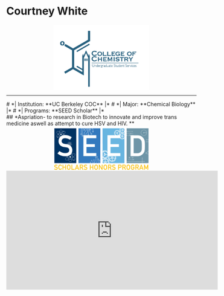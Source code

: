 # Courtney White
 <img src="./COCLogo.png" style="width:50%; margin:auto; display:block">
<hr>
# *| Institution: **UC Berkeley COC** |*
# *| Major: **Chemical Biology** |*
# *| Programs: **SEED Scholar** |* <br>
## *Aspriation- to research in Biotech to innovate and improve trans medicine aswell as attempt to cure HSV and HIV. **
 <img src="./SeedLogo.png" style="width:50%; margin:auto; display:block">
<iframe width="560" height="315" src="https://www.youtube.com/embed/AcOp-w4aFjo" title="YouTube video player" frameborder="0" allow="accelerometer; autoplay; clipboard-write; encrypted-media; gyroscope; picture-in-picture; web-share" allowfullscreen></iframe>
